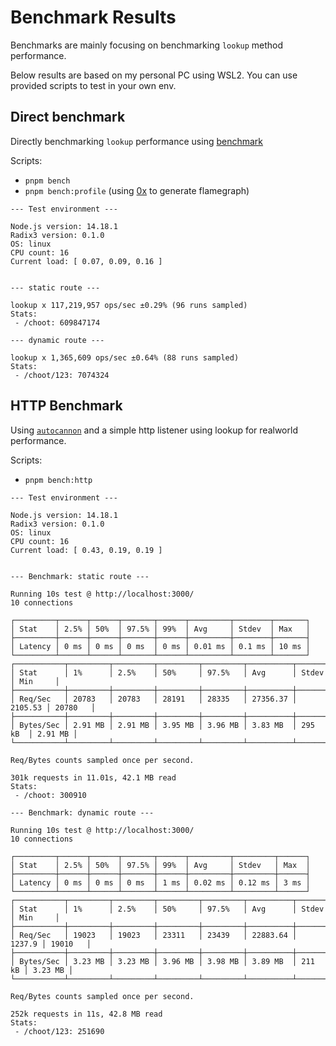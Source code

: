 # Benchmark Results

Benchmarks are mainly focusing on benchmarking `lookup` method performance.

Below results are based on my personal PC using WSL2. You can use provided scripts to test in your own env.

## Direct benchmark

Directly benchmarking `lookup` performance using [benchmark](https://www.npmjs.com/package/benchmark)

Scripts:

- `pnpm bench`
- `pnpm bench:profile` (using [0x](https://www.npmjs.com/package/0x) to generate flamegraph)

```
--- Test environment ---

Node.js version: 14.18.1
Radix3 version: 0.1.0
OS: linux
CPU count: 16
Current load: [ 0.07, 0.09, 0.16 ]


--- static route ---

lookup x 117,219,957 ops/sec ±0.29% (96 runs sampled)
Stats:
 - /choot: 609847174

--- dynamic route ---

lookup x 1,365,609 ops/sec ±0.64% (88 runs sampled)
Stats:
 - /choot/123: 7074324
```

## HTTP Benchmark

Using [`autocannon`](https://github.com/mcollina/autocannon) and a simple http listener using lookup for realworld performance.

Scripts:

- `pnpm bench:http`

```
--- Test environment ---

Node.js version: 14.18.1
Radix3 version: 0.1.0
OS: linux
CPU count: 16
Current load: [ 0.43, 0.19, 0.19 ]


--- Benchmark: static route ---

Running 10s test @ http://localhost:3000/
10 connections

┌─────────┬──────┬──────┬───────┬──────┬─────────┬────────┬───────┐
│ Stat    │ 2.5% │ 50%  │ 97.5% │ 99%  │ Avg     │ Stdev  │ Max   │
├─────────┼──────┼──────┼───────┼──────┼─────────┼────────┼───────┤
│ Latency │ 0 ms │ 0 ms │ 0 ms  │ 0 ms │ 0.01 ms │ 0.1 ms │ 10 ms │
└─────────┴──────┴──────┴───────┴──────┴─────────┴────────┴───────┘
┌───────────┬─────────┬─────────┬─────────┬─────────┬──────────┬─────────┬─────────┐
│ Stat      │ 1%      │ 2.5%    │ 50%     │ 97.5%   │ Avg      │ Stdev   │ Min     │
├───────────┼─────────┼─────────┼─────────┼─────────┼──────────┼─────────┼─────────┤
│ Req/Sec   │ 20783   │ 20783   │ 28191   │ 28335   │ 27356.37 │ 2105.53 │ 20780   │
├───────────┼─────────┼─────────┼─────────┼─────────┼──────────┼─────────┼─────────┤
│ Bytes/Sec │ 2.91 MB │ 2.91 MB │ 3.95 MB │ 3.96 MB │ 3.83 MB  │ 295 kB  │ 2.91 MB │
└───────────┴─────────┴─────────┴─────────┴─────────┴──────────┴─────────┴─────────┘

Req/Bytes counts sampled once per second.

301k requests in 11.01s, 42.1 MB read
Stats:
 - /choot: 300910

--- Benchmark: dynamic route ---

Running 10s test @ http://localhost:3000/
10 connections

┌─────────┬──────┬──────┬───────┬──────┬─────────┬─────────┬──────┐
│ Stat    │ 2.5% │ 50%  │ 97.5% │ 99%  │ Avg     │ Stdev   │ Max  │
├─────────┼──────┼──────┼───────┼──────┼─────────┼─────────┼──────┤
│ Latency │ 0 ms │ 0 ms │ 0 ms  │ 1 ms │ 0.02 ms │ 0.12 ms │ 3 ms │
└─────────┴──────┴──────┴───────┴──────┴─────────┴─────────┴──────┘
┌───────────┬─────────┬─────────┬─────────┬─────────┬──────────┬────────┬─────────┐
│ Stat      │ 1%      │ 2.5%    │ 50%     │ 97.5%   │ Avg      │ Stdev  │ Min     │
├───────────┼─────────┼─────────┼─────────┼─────────┼──────────┼────────┼─────────┤
│ Req/Sec   │ 19023   │ 19023   │ 23311   │ 23439   │ 22883.64 │ 1237.9 │ 19010   │
├───────────┼─────────┼─────────┼─────────┼─────────┼──────────┼────────┼─────────┤
│ Bytes/Sec │ 3.23 MB │ 3.23 MB │ 3.96 MB │ 3.98 MB │ 3.89 MB  │ 211 kB │ 3.23 MB │
└───────────┴─────────┴─────────┴─────────┴─────────┴──────────┴────────┴─────────┘

Req/Bytes counts sampled once per second.

252k requests in 11s, 42.8 MB read
Stats:
 - /choot/123: 251690
```
